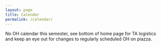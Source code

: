 ```yaml
---
layout: page
title: Calendar
permalink: /calendar/
---
```

No OH calendar this semester, see bottom of home page for TA logistics and keep an eye out for changes to regularly scheduled OH on piazza.

<!-- - **OH Zoom:** []() -->
<!-- <iframe src="https://calendar.google.com/calendar/embed?src=c_hj9rdol08vtm3fiue3h48jnjoo%40group.calendar.google.com&ctz=America%2FNew_York&amp;mode=WEEK" style="border: 0" width="800" height="600" frameborder="0" scrolling="no"></iframe> -->

<!-- <iframe src="https://calendar.google.com/calendar/embed?src=c_h9e5bf2gq4ia722n4k0url51n4%40group.calendar.google.com&ctz=America%2FNew_York&amp;mode=WEEK" style="border: 0" width="800" height="600" frameborder="0" scrolling="no"></iframe> -->
<!-- <iframe src="https://calendar.google.com/calendar/embed?src=c_omcd66p665dfkcntldgb7ar8hg%40group.calendar.google.com&ctz=America%2FNew_York" style="border: 0" width="800" height="600" frameborder="0" scrolling="no"></iframe> --!>
